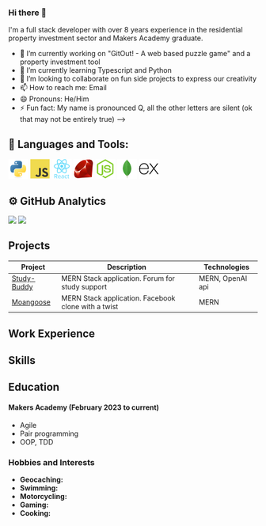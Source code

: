 ### Hi there 👋

I'm a full stack developer with over 8 years experience in the residential property investment sector and Makers Academy graduate.

- 🔭 I’m currently working on "GitOut! - A web based puzzle game" and a property investment tool
- 🌱 I’m currently learning Typescript and Python
- 👯 I’m looking to collaborate on fun side projects to express our creativity
- 📫 How to reach me: Email 
- 😄 Pronouns: He/Him
- ⚡ Fun fact: My name is pronounced Q, all the other letters are silent (ok that may not be entirely true)
-->

## 🧰 Languages and Tools:
<p align="left">
    <img src="https://raw.githubusercontent.com/devicons/devicon/master/icons/python/python-original.svg" alt="python" width="40" height="40"/>
    <img src="https://raw.githubusercontent.com/devicons/devicon/master/icons/javascript/javascript-original.svg" alt="javascript" width="40" height="40"/>
    <img src="https://raw.githubusercontent.com/devicons/devicon/master/icons/react/react-original-wordmark.svg" alt="react" width="40" height="40"/>
    <img src="https://raw.githubusercontent.com/devicons/devicon/master/icons/ruby/ruby-original.svg" alt="ruby" width="40" height="40"/>
    <img src="https://raw.githubusercontent.com/devicons/devicon/master/icons/nodejs/nodejs-original.svg" alt="nodejs" width="40" height="40"/>
    <img src="https://raw.githubusercontent.com/devicons/devicon/master/icons/mongodb/mongodb-original.svg" alt="mongodb" width="40" height="40"/>
    <img src="https://raw.githubusercontent.com/devicons/devicon/master/icons/express/express-original.svg" alt="express" width="40" height="40"/>
</p>

## ⚙️ GitHub Analytics

<p align="left">
  <img height="180em" src="https://github-readme-stats.vercel.app/api?username=SomthingInteresting&show_icons=true&hide_border=true&&count_private=true&include_all_commits=true" />
  <img height="180em" src="https://github-readme-stats.vercel.app/api/top-langs/?username=SomthingInteresting&exclude_repo=KNN-Image-Classification&show_icons=true&hide_border=true&layout=compact&langs_count=8"/>
</p>

## Projects

| Project                 | Description                  | Technologies    | 
|-------------------------|------------------------------|-----------------|
| [Study-Buddy](https://github.com/SomthingInteresting/study-buddy)              |MERN Stack application. Forum for study support | MERN, OpenAI api |
| [Moangoose](https://github.com/SomthingInteresting/acebook-mern-team-air)               |MERN Stack application. Facebook clone with a twist | MERN |

## Work Experience

## Skills


## Education

#### Makers Academy (February 2023 to current)
- Agile
- Pair programming
- OOP, TDD

### Hobbies and Interests
- **Geocaching:** 
- **Swimming:**
- **Motorcycling:** 
- **Gaming:** 
- **Cooking:** 
